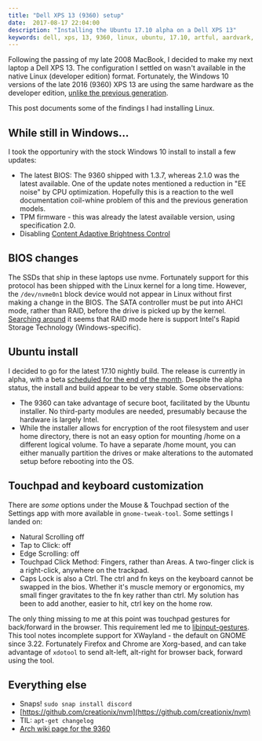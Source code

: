 ```yaml
---
title: "Dell XPS 13 (9360) setup"
date:  2017-08-17 22:04:00
description: "Installing the Ubuntu 17.10 alpha on a Dell XPS 13"
keywords: dell, xps, 13, 9360, linux, ubuntu, 17.10, artful, aardvark, nightly, alpha, secure boot
---
```


Following the passing of my late 2008 MacBook, I decided to make my next laptop a Dell XPS 13. The configuration I settled on wasn't available in the native Linux (developer edition) format. Fortunately, the Windows 10 versions of the late 2016 (9360) XPS 13 are using the same hardware as the developer edition, [unlike the previous generation](https://wiki.archlinux.org/index.php/Dell_XPS_13_(9350)#Wireless).

This post documents some of the findings I had installing Linux.

## While still in Windows...
I took the opportuniry with the stock Windows 10 install to install a few updates:

* The latest BIOS: The 9360 shipped with 1.3.7, whereas 2.1.0 was the latest available. One of the update notes mentioned a reduction in "EE noise" by CPU optimization. Hopefully this is a reaction to the well documentation coil-whine problem of this and the previous generation models.
* TPM firmware - this was already the latest available version, using specification 2.0.
* Disabling [Content Adaptive Brightness Control](http://www.t3.com/news/you-can-now-disable-the-dell-xps-13s-annoying-contrast-feature)

## BIOS changes

The SSDs that ship in these laptops use nvme. Fortunately support for this protocol has been shipped with the Linux kernel for a long time. However, the `/dev/nvme0n1` block device would not appear in Linux without first making a change in the BIOS. The SATA controller must be put into AHCI mode, rather than RAID, before the drive is picked up by the kernel. [Searching around](https://www.reddit.com/r/Dell/comments/4gke4k/a_closer_look_at_ahci_vs_raid/) it seems that RAID mode here is support Intel's Rapid Storage Technology (Windows-specific).

## Ubuntu install
I decided to go for the latest 17.10 nightly build. The release is currently in alpha, with a beta [scheduled for the end of the month](https://wiki.ubuntu.com/ArtfulAardvark/ReleaseSchedule). Despite the alpha status, the install and build appear to be very stable. Some observations:

* The 9360 can take advantage of secure boot, facilitated by the Ubuntu installer. No third-party modules are needed, presumably because the hardware is largely Intel.
* While the installer allows for encryption of the root filesystem and user home directory, there is not an easy option for mounting /home on a different logical volume. To have a separate /home mount, you can either manually partition the drives or make alterations to the automated setup before rebooting into the OS.

## Touchpad and keyboard customization

There are *some* options under the Mouse & Touchpad section of the Settings app with more available in `gnome-tweak-tool`. Some settings I landed on:

* Natural Scrolling off
* Tap to Click: off
* Edge Scrolling: off
* Touchpad Click Method: Fingers, rather than Areas. A two-finger click is a right-click, anywhere on the trackpad.
* Caps Lock is also a Ctrl. The ctrl and fn keys on the keyboard cannot be swapped in the bios. Whether it's muscle memory or ergonomics, my small finger gravitates to the fn key rather than ctrl. My solution has been to add another, easier to hit, ctrl key on the home row.

The only thing missing to me at this point was touchpad gestures for back/forward in the browser. This requirement led me to [libinput-gestures](https://github.com/bulletmark/libinput-gestures). This tool notes incomplete support for XWayland - the default on GNOME since 3.22. Fortunately Firefox and Chrome are Xorg-based, and can take advantage of `xdotool` to send alt-left, alt-right for browser back, forward using the tool.

## Everything else

* Snaps! `sudo snap install discord`
* [https://github.com/creationix/nvm](https://github.com/creationix/nvm)
* TIL: `apt-get changelog`
* [Arch wiki page for the 9360](https://wiki.archlinux.org/index.php/Dell_XPS_13_(9360))